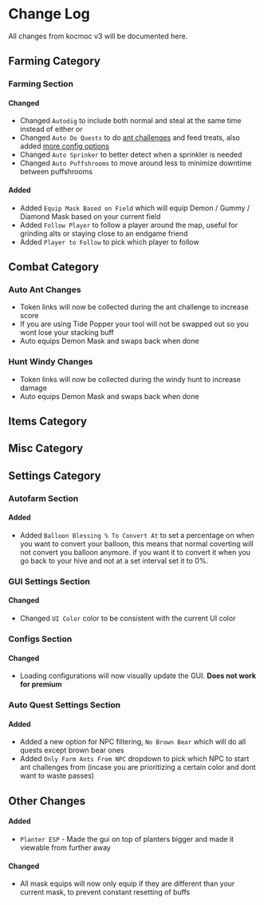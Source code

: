 # Change Log
All changes from kocmoc v3 will be documented here.

## Farming Category
### Farming Section
#### Changed
- Changed `Autodig` to include both normal and steal at the same time instead of either or
- Changed `Auto Do Quests` to do [ant challenges](https://github.com/RoseGoldIsntGay/Rosemoc#auto-ant-changes) and feed treats, also added [more config options](https://github.com/RoseGoldIsntGay/Rosemoc#added-1)
- Changed `Auto Sprinker` to better detect when a sprinkler is needed
- Changed `Auto Puffshrooms` to move around less to minimize downtime between puffshrooms

#### Added
- Added `Equip Mask Based on Field` which will equip Demon / Gummy / Diamond Mask based on your current field
- Added `Follow Player` to follow a player around the map, useful for grinding alts or staying close to an endgame friend
- Added `Player to Follow` to pick which player to follow

## Combat Category
### Auto Ant Changes
- Token links will now be collected during the ant challenge to increase score
- If you are using Tide Popper your tool will not be swapped out so you wont lose your stacking buff
- Auto equips Demon Mask and swaps back when done
### Hunt Windy Changes
- Token links will now be collected during the windy hunt to increase damage
- Auto equips Demon Mask and swaps back when done

## Items Category

## Misc Category

## Settings Category
### Autofarm Section
#### Added
- Added `Balloon Blessing % To Convert At` to set a percentage on when you want to convert your balloon, this means that normal coverting will not convert you balloon anymore. if you want it to convert it when you go back to your hive and not at a set interval set it to 0%.
### GUI Settings Section
#### Changed
- Changed `UI Color` color to be consistent with the current UI color

### Configs Section
#### Changed
- Loading configurations will now visually update the GUI. **Does not work for premium**

### Auto Quest Settings Section
#### Added
- Added a new option for NPC filtering, `No Brown Bear` which will do all quests except brown bear ones
- Added `Only Farm Ants From NPC` dropdown to pick which NPC to start ant challenges from (incase you are prioritizing a certain color and dont want to waste passes)

## Other Changes
#### Added
- `Planter ESP` - Made the gui on top of planters bigger and made it viewable from further away
#### Changed
- All mask equips will now only equip if they are different than your current mask, to prevent constant resetting of buffs